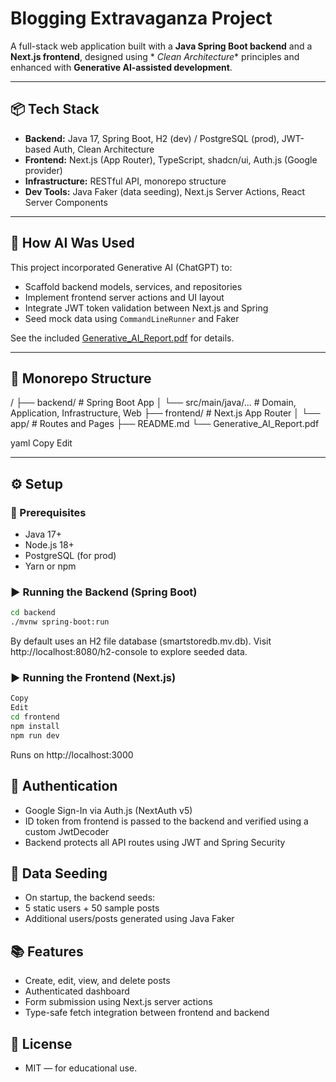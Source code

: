 # Blogging Extravaganza Project

A full-stack web application built with a **Java Spring Boot backend** and a **Next.js frontend**, designed using *
*Clean Architecture** principles and enhanced with **Generative AI-assisted development**.

---

## 📦 Tech Stack

- **Backend:** Java 17, Spring Boot, H2 (dev) / PostgreSQL (prod), JWT-based Auth, Clean Architecture
- **Frontend:** Next.js (App Router), TypeScript, shadcn/ui, Auth.js (Google provider)
- **Infrastructure:** RESTful API, monorepo structure
- **Dev Tools:** Java Faker (data seeding), Next.js Server Actions, React Server Components

---

## 🧠 How AI Was Used

This project incorporated Generative AI (ChatGPT) to:

- Scaffold backend models, services, and repositories
- Implement frontend server actions and UI layout
- Integrate JWT token validation between Next.js and Spring
- Seed mock data using `CommandLineRunner` and Faker

See the included [Generative_AI_Report.pdf](./Generative_AI_Report.pdf) for details.

---

## 🚀 Monorepo Structure

/
├── backend/ # Spring Boot App
│ └── src/main/java/... # Domain, Application, Infrastructure, Web
├── frontend/ # Next.js App Router
│ └── app/ # Routes and Pages
├── README.md
└── Generative_AI_Report.pdf

yaml
Copy
Edit

---

## ⚙️ Setup

### 🔧 Prerequisites

- Java 17+
- Node.js 18+
- PostgreSQL (for prod)
- Yarn or npm

### ▶️ Running the Backend (Spring Boot)

```bash
cd backend
./mvnw spring-boot:run
```

By default uses an H2 file database (smartstoredb.mv.db).
Visit http://localhost:8080/h2-console to explore seeded data.

### ▶️ Running the Frontend (Next.js)

``` bash
Copy
Edit
cd frontend
npm install
npm run dev
```

Runs on http://localhost:3000

## 🔐 Authentication

- Google Sign-In via Auth.js (NextAuth v5)
- ID token from frontend is passed to the backend and verified using a custom JwtDecoder
- Backend protects all API routes using JWT and Spring Security

## 🧪 Data Seeding

- On startup, the backend seeds:
- 5 static users + 50 sample posts
- Additional users/posts generated using Java Faker

## 📚 Features

- Create, edit, view, and delete posts
- Authenticated dashboard
- Form submission using Next.js server actions
- Type-safe fetch integration between frontend and backend

## 📄 License

- MIT — for educational use.

